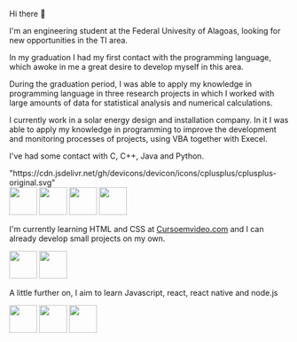 <p>Hi there 👋</p>

<p>I'm an engineering student at the Federal Univesity of Alagoas, looking for new opportunities in the TI area.</p>

<p>In my graduation I had my first contact with the programming language, which awoke in me a great desire to develop myself in this area.</p>

<p>During the graduation period, I was able to apply my knowledge in programming language in three research projects in which I worked with large amounts of data for statistical analysis and numerical calculations.</p>

<p>I currently work in a solar energy design and installation company. In it I was able to apply my knowledge in programming to improve the development and monitoring processes of projects, using VBA together with Execel.</p>

<p>I've had some contact with C, C++, Java and Python.</p>
"https://cdn.jsdelivr.net/gh/devicons/devicon/icons/cplusplus/cplusplus-original.svg"

<div display="inline-block">
  <img width="50px" src="https://cdn.jsdelivr.net/gh/devicons/devicon/icons/c/c-original.svg"/>
  <img width="50px" src="https://cdn.jsdelivr.net/gh/devicons/devicon/icons/cplusplus/cplusplus-original.svg"/>
  <img width="50px" src="https://cdn.jsdelivr.net/gh/devicons/devicon/icons/java/java-original.svg"/>
  <img width="50px" src="https://cdn.jsdelivr.net/gh/devicons/devicon/icons/python/python-original.svg"/>
</div>

<p>I'm currently learning HTML and CSS at <a href="https://www.cursoemvideo.com/" target="_blank">Cursoemvideo.com</a> and I can already develop small projects on my own.</p>

<div display="inline-block">
  <img width="50px" src="https://cdn.jsdelivr.net/gh/devicons/devicon/icons/html5/html5-original.svg"/>
  <img width="50px" src="https://cdn.jsdelivr.net/gh/devicons/devicon/icons/css3/css3-plain.svg"/>
</div>

<p>A little further on, I aim to learn Javascript, react, react native and node.js</p>

<div display="inline-block">
  <img width="50px" src="https://cdn.jsdelivr.net/gh/devicons/devicon/icons/javascript/javascript-original.svg"/>
  <img width="50px" src="https://cdn.jsdelivr.net/gh/devicons/devicon/icons/react/react-original.svg"/>
  <img width="50px" src="https://cdn.jsdelivr.net/gh/devicons/devicon/icons/nodejs/nodejs-original.svg"/>
</div>
